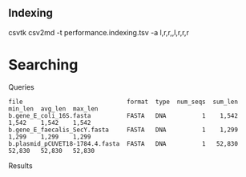

## Indexing

csvtk csv2md -t performance.indexing.tsv -a l,r,r,,l,r,r,r


# Searching

Queries

    file                             format  type  num_seqs  sum_len  min_len  avg_len  max_len
    b.gene_E_coli_16S.fasta          FASTA   DNA          1    1,542    1,542    1,542    1,542
    b.gene_E_faecalis_SecY.fasta     FASTA   DNA          1    1,299    1,299    1,299    1,299
    b.plasmid_pCUVET18-1784.4.fasta  FASTA   DNA          1   52,830   52,830   52,830   52,830

Results
